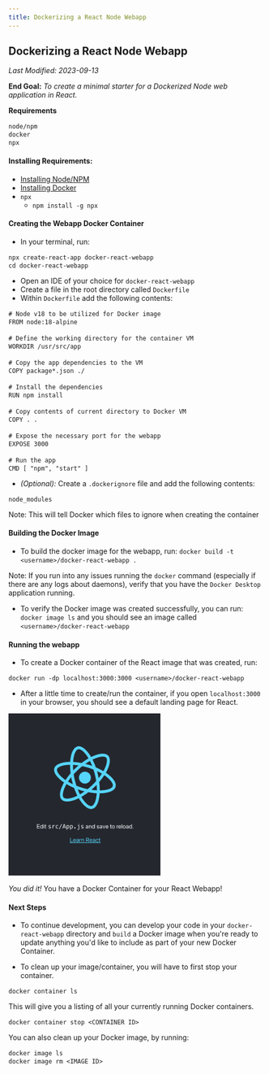 ```yaml
---
title: Dockerizing a React Node Webapp
---
```


## Dockerizing a React Node Webapp

_Last Modified: 2023-09-13_

**End Goal:** _To create a minimal starter for a Dockerized Node web application in React._

**Requirements**

```
node/npm
docker
npx
```

#### Installing Requirements:

-   [Installing Node/NPM](https://docs.npmjs.com/downloading-and-installing-node-js-and-npm)
-   [Installing Docker](https://docs.docker.com/desktop/)
-   `npx`
    -   `npm install -g npx`

#### Creating the Webapp Docker Container

* In your terminal, run:

```
npx create-react-app docker-react-webapp
cd docker-react-webapp
```

* Open an IDE of your choice for `docker-react-webapp`
* Create a file in the root directory called `Dockerfile`
* Within `Dockerfile` add the following contents:

```docker
# Node v18 to be utilized for Docker image
FROM node:18-alpine

# Define the working directory for the container VM
WORKDIR /usr/src/app

# Copy the app dependencies to the VM
COPY package*.json ./

# Install the dependencies
RUN npm install

# Copy contents of current directory to Docker VM
COPY . .

# Expose the necessary port for the webapp
EXPOSE 3000

# Run the app
CMD [ "npm", "start" ]
```

* _(Optional):_ Create a `.dockerignore` file and add the following contents:
```docker
node_modules
```
Note: This will tell Docker which files to ignore when creating the container

#### Building the Docker Image

* To build the docker image for the webapp, run:
`docker build -t <username>/docker-react-webapp .`

Note: If you run into any issues running the `docker` command (especially if there are any logs  about daemons), verify that you have the `Docker Desktop` application running.

* To verify the Docker image was created successfully, you can run:
`docker image ls` and you should see an image called `<username>/docker-react-webapp`

#### Running the webapp
* To create a Docker container of the React image that was created, run:
```
docker run -dp localhost:3000:3000 <username>/docker-react-webapp
```

* After a little time to create/run the container, if you open `localhost:3000` in your browser, you should see a default landing page for React.
<img src="/assets/images/react-docker-example.png" alt="dockerized-react-example" width="300"/>

_You did it!_ You have a Docker Container for your React Webapp!

#### Next Steps
* To continue development, you can develop your code in your `docker-react-webapp` directory and `build` a Docker image when you're ready to update anything you'd like to include as part of your new Docker Container.

* To clean up your image/container, you will have to first stop your container.
```
docker container ls
```
This will give you a listing of all your currently running Docker containers.
```
docker container stop <CONTAINER ID>
```
You can also clean up your Docker image, by running:
```
docker image ls
docker image rm <IMAGE ID>
```
